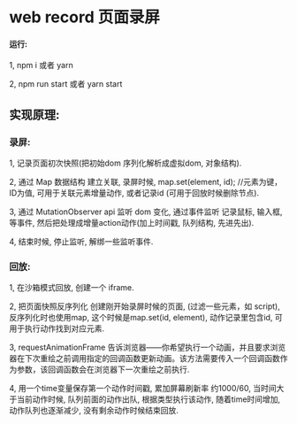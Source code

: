 # web record 页面录屏
#### 运行:
1, npm i 或者 yarn

2, npm run start 或者 yarn start

## 实现原理:

### 录屏:

1, 记录页面初次快照(把初始dom 序列化解析成虚拟dom, 对象结构).

2, 通过 Map 数据结构 建立关联, 录屏时候, map.set(element, id); //元素为键，ID为值, 可用于关联元素增量动作, 或者记录id (可用于回放时候删除节点). 

3, 通过 MutationObserver api 监听 dom 变化, 通过事件监听 记录鼠标, 输入框, 等事件, 然后把处理成增量action动作(加上时间戳, 队列结构, 先进先出).

4, 结束时候, 停止监听, 解绑一些监听事件.


### 回放:

1, 在沙箱模式回放, 创建一个 iframe.

2, 把页面快照反序列化 创建刚开始录屏时候的页面, (过滤一些元素，如 script), 反序列化时也使用map, 这个时候是map.set(id, element), 动作记录里包含id, 可用于执行动作找到对应元素.

3, requestAnimationFrame 告诉浏览器——你希望执行一个动画，并且要求浏览器在下次重绘之前调用指定的回调函数更新动画。该方法需要传入一个回调函数作为参数，该回调函数会在浏览器下一次重绘之前执行.

4, 用一个time变量保存第一个动作时间戳, 累加屏幕刷新率 约1000/60, 当时间大于当前动作时候, 队列前面的动作出队, 根据类型执行该动作, 随着time时间增加, 动作队列也逐渐减少, 没有剩余动作时候结束回放.
